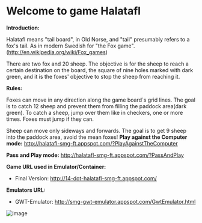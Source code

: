 Welcome to game Halatafl
========
**Introduction:**

Halatafl means "tail board", in Old Norse, and "tail" presumably refers to a fox's tail. As in modern Swedish for "the Fox game".(http://en.wikipedia.org/wiki/Fox_games)

There are two fox and 20 sheep. The objective is for the sheep to reach a certain destination on the board, the square of nine holes marked with dark green, and it is the foxes' objective to stop the sheep from reaching it. 

**Rules:**

Foxes can move in any direction along the game board`s grid lines. The goal is to catch 12 sheep and prevent them from filling the paddock area(dark green). To catch a sheep, jump over them like in checkers, one or more times. Foxes must jump if they can. 
 
Sheep can move only sideways and forwards. The goal is to get 9 sheep into the paddock area, avoid the mean foxes! 
**Play against the Computer mode:**
http://halatafl-smg-ft.appspot.com/?PlayAgainstTheComputer

**Pass and Play mode:**
http://halatafl-smg-ft.appspot.com/?PassAndPlay

**Game URL used in Emulator/Container:**
- Final Version: http://14-dot-halatafl-smg-ft.appspot.com/

**Emulators URL:**
- GWT-Emulator: http://smg-gwt-emulator.appspot.com/GwtEmulator.html

![image](https://github.com/Bailei/Halatafl/raw/master/The_fox_game.jpg)



